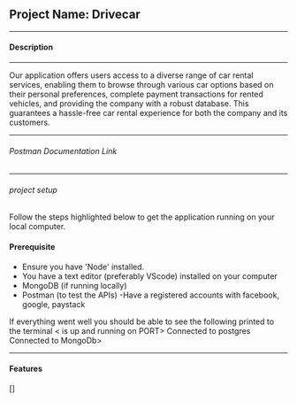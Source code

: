 ## Project Name: Drivecar
---

#### Description
---
Our application offers users access to a diverse range of car rental services, enabling them to browse through various car options based on their personal preferences, complete payment transactions for rented vehicles, and providing the company with a robust database. This guarantees a hassle-free car rental experience for both the company and its customers.

---

###### Postman Documentation Link

---

###### project setup
Follow the steps highlighted below to get the application running on your local computer.

#### Prerequisite
- Ensure you have 'Node' installed.
- You have a text editor (preferably VScode) installed on your computer
- MongoDB (if running locally)
- Postman (to test the APIs)
-Have a registered accounts with facebook, google, paystack

If everything went well you should be able to see the following printed to the terminal  < is up and running on PORT>
Connected to postgres
Connected to MongoDb>

---
#### Features
[]